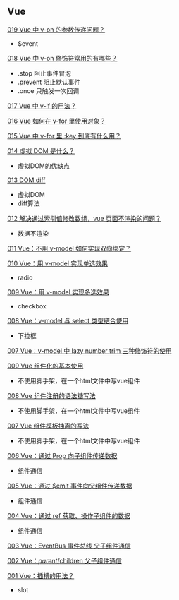## Vue

[019 Vue 中 v-on 的参数传递问题？](https://zhuanlan.zhihu.com/p/473146467)

* $event

[018 Vue 中 v-on 修饰符常用的有哪些？](https://zhuanlan.zhihu.com/p/476626798)

* .stop 阻止事件冒泡
* .prevent 阻止默认事件
* .once 只触发一次回调

[017 Vue 中 v-if 的用法？](https://zhuanlan.zhihu.com/p/476634428)

[016 Vue 如何在 v-for 里使用对象？](https://zhuanlan.zhihu.com/p/478573911)

[015 Vue 中 v-for 里 :key 到底有什么用？](https://zhuanlan.zhihu.com/p/480038193)

[014 虚拟 DOM 是什么？](https://zhuanlan.zhihu.com/p/480051950)

* 虚拟DOM的优缺点

[013 DOM diff](https://zhuanlan.zhihu.com/p/480394858)

* 虚拟DOM
* diff算法

[012 解决通过索引值修改数组，vue 页面不渲染的问题？](https://zhuanlan.zhihu.com/p/488490750)

* 数据不渲染

[011 Vue：不用 v-model 如何实现双向绑定？](https://zhuanlan.zhihu.com/p/491892428)

[010 Vue：用 v-model 实现单选效果](https://zhuanlan.zhihu.com/p/491939677)

* radio

[009 Vue：用 v-model 实现多选效果](https://zhuanlan.zhihu.com/p/491975740)

* checkbox

[008 Vue：v-model 与 select 类型结合使用](https://zhuanlan.zhihu.com/p/492318927)

* 下拉框

[007 Vue：v-model 中 lazy number trim 三种修饰符的使用](https://zhuanlan.zhihu.com/p/492332191)

[009 Vue 组件化的基本使用](https://zhuanlan.zhihu.com/p/495709904)

- 不使用脚手架，在一个html文件中写vue组件

[008 Vue 组件注册的语法糖写法](https://zhuanlan.zhihu.com/p/495748814)

- 不使用脚手架，在一个html文件中写vue组件

[007 Vue 组件模板抽离的写法](https://zhuanlan.zhihu.com/p/495754089)

- 不使用脚手架，在一个html文件中写vue组件

[006 Vue：通过 Prop 向子组件传递数据](https://zhuanlan.zhihu.com/p/497040683)

- 组件通信

[005 Vue：通过 $emit 事件向父组件传递数据](https://zhuanlan.zhihu.com/p/497083184)

- 组件通信

[004 Vue：通过 ref 获取、操作子组件的数据](https://zhuanlan.zhihu.com/p/497207400)

- 组件通信

[003 Vue：EventBus 事件总线 父子组件通信](https://zhuanlan.zhihu.com/p/497819604)

[002 Vue：$parent/$children 父子组件通信](https://zhuanlan.zhihu.com/p/497848997)

[001 Vue：插槽的用法？](https://zhuanlan.zhihu.com/p/508338207)

- slot
